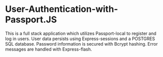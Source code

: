 # User-Authentication-with-Passport.JS

This is a full stack application which utilizes Passport-local to register and log in users.
User data persists using Express-sessions and a POSTGRES SQL database. 
Password information is secured with Bcrypt hashing.
Error messages are handled with Express-flash.
